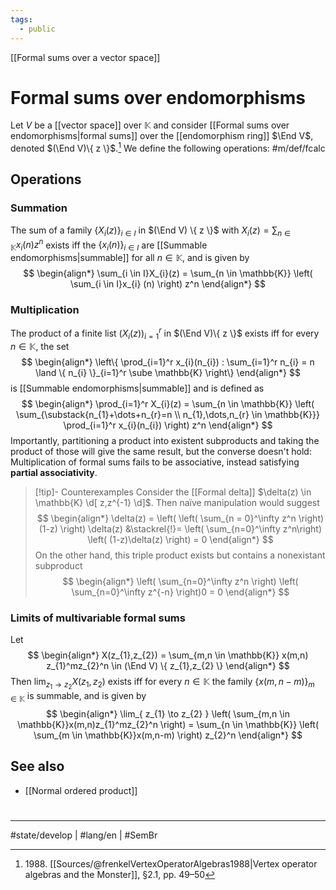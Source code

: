 ```yaml
---
tags:
  - public
---
```

[[Formal sums over a vector space]]
# Formal sums over endomorphisms

Let $V$ be a [[vector space]] over $\mathbb{K}$ and consider [[Formal sums over endomorphisms|formal sums]] over the [[endomorphism ring]] $\End V$, denoted $(\End V)\{ z \}$.[^1988]
We define the following operations: #m/def/fcalc 

## Operations

### Summation
The sum of a family $\{ X_{i}(z) \}_{i \in I}$ in $(\End V) \{ z \}$ with $X_{i}(z) = \sum_{n \in \mathbb{K}} x_{i}(n)z^n$ exists iff the $\{ x_{i}(n) \}_{i \in I}$ are [[Summable endomorphisms|summable]] for all $n \in \mathbb{K}$,
and is given by
$$
\begin{align*}
\sum_{i \in I}X_{i}(z) = \sum_{n \in \mathbb{K}} \left( \sum_{i \in I}x_{i} (n) \right) z^n
\end{align*}
$$


### Multiplication

The product of a finite list $(X_{i}(z))_{i=1}^r$ in $(\End V)\{ z \}$ exists iff for every $n \in \mathbb{K}$,
the set
$$
\begin{align*}
\left\{  \prod_{i=1}^r x_{i}(n_{i}) : \sum_{i=1}^r n_{i} = n  \land \{ n_{i} \}_{i=1}^r \sube \mathbb{K}  \right\}
\end{align*}
$$
is [[Summable endomorphisms|summable]] and is defined as
$$
\begin{align*}
\prod_{i=1}^r X_{i}(z) = \sum_{n \in \mathbb{K}} \left( \sum_{\substack{n_{1}+\dots+n_{r}=n \\ n_{1},\dots,n_{r} \in \mathbb{K}}} \prod_{i=1}^r x_{i}(n_{i}) \right) z^n
\end{align*}
$$
Importantly, partitioning a product into existent subproducts and taking the product of those will give the same result, but the converse doesn't hold:
Multiplication of formal sums fails to be associative, instead satisfying **partial associativity**.

> [!tip]- Counterexamples
> Consider the [[Formal delta]] $\delta(z) \in \mathbb{K} \d[ z,z^{-1} \d]$.
> Then naïve manipulation would suggest
> $$
> \begin{align*}
> \delta(z) = \left( \left( \sum_{n = 0}^\infty z^n \right)(1-z)  \right) \delta(z) &\stackrel{!}= \left( \sum_{n=0}^\infty z^n\right) \left( (1-z)\delta(z) \right) = 0
> \end{align*}
> $$
> On the other hand, this triple product exists but contains a nonexistant subproduct
> $$
> \begin{align*}
> \left( \sum_{n=0}^\infty z^n \right) \left( \sum_{n=0}^\infty z^{-n}  \right)0 = 0
> \end{align*}
> $$


### Limits of multivariable formal sums

Let
$$
\begin{align*}
X(z_{1},z_{2}) = \sum_{m,n \in \mathbb{K}} x(m,n) z_{1}^mz_{2}^n \in (\End V) \{ z_{1},z_{2} \}
\end{align*}
$$
Then $\lim_{ z_{1} \to z_{2} } X(z_{1},z_{2})$ exists iff for every $n \in \mathbb{K}$ the family $\{ x(m,n-m) \}_{m \in \mathbb{K}}$ is summable,
and is given by
$$
\begin{align*}
\lim_{ z_{1} \to z_{2} } \left( \sum_{m,n \in \mathbb{K}}x(m,n)z_{1}^mz_{2}^n \right) = \sum_{n \in \mathbb{K}} \left( \sum_{m \in \mathbb{K}}x(m,n-m) \right) z_{2}^n
\end{align*}
$$


  [^1988]: 1988\. [[Sources/@frenkelVertexOperatorAlgebras1988|Vertex operator algebras and the Monster]], §2.1, pp. 49–50

## See also

- [[Normal ordered product]]

#
---
#state/develop | #lang/en | #SemBr
